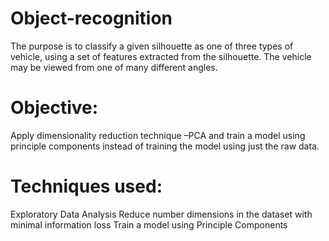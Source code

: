 # Object-recognition
The purpose is to classify a given silhouette as one of three types of vehicle, using a set of features extracted from the silhouette. The vehicle may be viewed from one of many different angles.

# Objective: 
Apply dimensionality reduction technique –PCA and train a model using principle components instead of training the model using just the raw data.


# Techniques used:

Exploratory Data Analysis
Reduce number dimensions in the dataset with minimal information loss
Train a model using Principle Components

